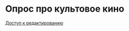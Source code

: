 # Опрос про культовое кино
[Доступ к редактированию](https://docs.google.com/forms/d/1mxGH9af_44UegJGXW41aibdZMs0FHNE2vgB8DUqLssg/edit?usp=sharing)
